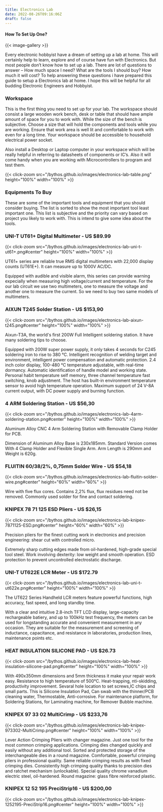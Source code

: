 ```yaml
---
title: Electronics Lab
date: 2022-08-26T09:16:06Z
draft: false
---
```


#### How To Set Up One?

{{< image-gallery >}}

Every electronic hobbyist have a dream of setting up a lab at home. This will certainly help to learn, explore and of course have fun with Electronics. But most people don’t know how to set up a lab. There are lot of questions to answer – How much space I need? What are the tools I should buy? How much it will cost? To help answering these questions i have prepared this guide to setup a Electronics lab at home. I hope this will be helpful for all budding Electronic Engineers and Hobbyist.

### Workspace

This is the first thing you need to set up for your lab. The workspace should consist a large wooden work bench, desk or table that should have ample amount of space for you to work with. While the size of the bench is subjective. Choose a size that will hold the components and tools while you are working. Ensure that work area is well lit and comfortable to work with even for a long time. Your workspace should be accessible to household electrical power socket.

Also install a Desktop or Laptop computer in your workspace which will be really helpful in referring to datasheets of components or IC’s. Also it will come handy when you are working with Microcontrollers to program and test them.

{{< click-zoom src="/bythos.github.io/images/electronics-lab-table.png" height="100%" width="100%" >}}

### Equipments To Buy

These are some of the important tools and equipment that you should consider buying. The list is sorted to show the most important tool least important one. This list is subjective and the priority can vary based on project you likely to work with. This is intend to give some idea about the tools.

### UNI-T UT61+ Digital Multimeter - US $89.99

{{< click-zoom src="/bythos.github.io/images/electronics-lab-uni-t-ut61+.png#center" height="100%" width="100%" >}}

UT61+ series are reliable true RMS digital multimeters with 22,000 display counts (UT61E+). It can measure up to 1000V AC/DC.

Equipped with audible and visible alarm, this series can provide warning expecially when measuring high voltage/current and temperature.
For the our lab circuit we use two multimeters, one to measure the voltage and another one to measure the current. So we need to buy two same models of multimeters.

### AIXUN T245 Solder Station - US $153,90

{{< click-zoom src="/bythos.github.io/images/electronics-lab-aixun-t245.png#center" height="100%" width="100%" >}}

Aixun-T3A, the world's first 200W Full Intelligent soldering station. It have many soldering tips to choose.

Equipped with 200W super power supply, it only takes 4 seconds for C245 soldering iron to rise to 380 ℃. Intelligent recognition of welding target and environment, intelligent power compensation and automatic protection. 2.4 inch color display, 100-480 ℃ temperature adjustable, with real-time dormancy. Automatic identification of handle model and working state. Personal habit temperature self memory, three channel temperature fast switching, knob adjustment. The host has built-in environment temperature sensor to avoid high temperature operation. Maximum support of 24 V-8A current output, with DC power supply and burning function.

### 4 ARM Soldering Station - US $56,30

{{< click-zoom src="/bythos.github.io/images/electronics-lab-4arm-soldering-station.png#center" height="100%" width="100%" >}}

Aluminum Alloy CNC 4 Arm Soldering Station with Removable Clamp Holder for PCB.

Dimension of Aluminum Alloy Base is 230x185mm. Standard Version comes With 4 Clamp Holder and Flexible Single Arm. Arm Length is 290mm and Weight is 620g.

### FLUITIN 60/38/2%, 0,75mm Solder Wire - US $54,18

{{< click-zoom src="/bythos.github.io/images/electronics-lab-fluitin-solder-wire.png#center" height="60%" width="60%" >}}

Wire with five flux cores. Contains 2,2% flux, flux residues need not be removed. Commonly used solder for fine and contact soldering.

### KNIPEX 78 71 125 ESD Pliers - US $26,15

{{< click-zoom src="/bythos.github.io/images/electronics-lab-knipex-7871125-ESD.png#center" height="60%" width="60%" >}}

Precision pliers for the finest cutting work in electronics and precision engineering: shear cut with controlled micro.

Extremely sharp cutting edges made from oil-hardened, high-grade special tool steel. Work involving dexterity: low weight and smooth operation. ESD protection to prevent uncontrolled electrostatic discharge.

### UNI-T UT622E LCR Meter - US $172.79

{{< click-zoom src="/bythos.github.io/images/electronics-lab-uni-t-ut622e.png#center" height="100%" width="100%" >}}

The UT622 Series Handheld LCR meters feature powerful functions, high accuracy, fast speed, and long standby time.

With a clear and intuitive 2.8-inch TFT LCD display, large-capacity rechargeable batiery, and up to 100kHz test frequency, the meters can be used for longstanding accurate and convenient measurement in any occasion. They are suitable for the measurement and screening of inductance, capacitance, and resistance in laboratories, production lines, maintenance points etc.

### HEAT INSULATION SILICONE PAD - US $26.73

{{< click-zoom src="/bythos.github.io/images/electronics-lab-heat-insulation-silicone-pad.png#center" height="100%" width="100%" >}}

With 490x350mm dimensions and 5mm thickness it make your repair work easy. Resistance to high temperature of 500°C. Heat-trapping, nti-skidding, productivity improvement. Sevaral hole location to set screws,IC chips and small parts. This is Silicone Insulation Pad, Can swab with the thinner/PCB cleaning water, Thermostable, Anti-corrosive. For maintenance platform, for Soldering Stations, for Laminating machine, for Remover Bubble machine.

### KNIPEX 97 33 02 MultiCrimp - US $233,76

{{< click-zoom src="/bythos.github.io/images/electronics-lab-knipex-973302-MultiCrimp.png#center" height="100%" width="100%" >}}

Lever Action Crimping Pliers with changer magazine. Just one tool for the most common crimping applications. Crimping dies changed quickly and easily without any additional tool. Sorted and protected storage of the interchangeable dies in a round magazine. Comfortable, powerful crimping pliers in professional quality. Same reliable crimping results as with fixed crimping dies. Consistently high crimping quality thanks to precision dies and ratchet mechanism (unlockable). Special quality chrome vanadium electric steel, oil-hardened. Round magazine: glass fibre reinforced plastic.

### KNIPEX 12 52 195 PreciStrip16 - US $200,00

{{< click-zoom src="/bythos.github.io/images/electronics-lab-knipex-1252195-PreciStrip16.png#center" height="100%" width="100%" >}}
